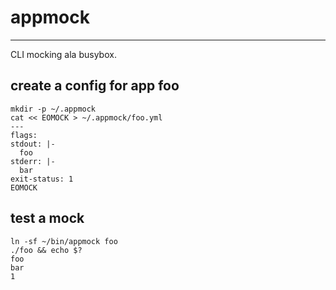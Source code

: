 # appmock
---

CLI mocking ala busybox.

## create a config for app foo
```
mkdir -p ~/.appmock
cat << EOMOCK > ~/.appmock/foo.yml
---
flags:
stdout: |-
  foo
stderr: |-
  bar
exit-status: 1
EOMOCK
```

## test a mock
```
ln -sf ~/bin/appmock foo
./foo && echo $?
foo
bar
1
```
